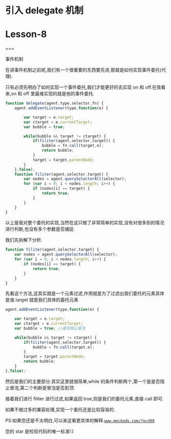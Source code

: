 # 引入 delegate 机制

# Lesson-8

===

事件机制

在讲事件机制之前呢,我们有一个很重要的东西要先讲,那就是如何实现事件委托(代理).

只有必须先明白了如何实现一个事件委托,我们才能更好的去实现 on 和 off.在我看来,on 和 off 里最难实现的就是他的事件委托.

```js
function delegate(agent,type,selector,fn) {
    agent.addEventListener(type,function(e) {

        var target = e.target;
        var ctarget = e.currentTarget;
        var bubble = true;

        while(bubble && target != ctarget) {
            if(filiter(agent,selector,target)) {
                bubble = fn.call(target,e);
                return bubble;
            }
            target = target.parentNode;
        }
    },false);
    function filiter(agent,selector,target) {
        var nodes = agent.querySelectorAll(selector);
        for (var i = 0; i < nodes.length; i++) {
            if (nodes[i] == target) {
                return true;
            }
        }
    }
} 
```

以上是我对整个委托的实现,当然在这只做了非常简单的实现,没有对很多别的情况进行判断,也没有多个参数是否捕捉.

我们先拆解下分析.

```js
function filiter(agent,selector,target) {
    var nodes = agent.querySelectorAll(selector);
    for (var i = 0; i < nodes.length; i++) {
        if (nodes[i] == target) {
            return true;
        }
    }
} 
```

先看这个方法,这其实就是一个元素过滤,作用就是为了过滤出我们委托的元素具体是谁.target 就是我们具体的委托元素

```js
agent.addEventListener(type,function(e) {

    var target = e.target;
    var ctarget = e.currentTarget;
    var bubble = true; //是否阻止冒泡

    while(bubble && target != ctarget) {
        if(filiter(agent,selector,target)) {
            bubble = fn.call(target,e);
        }
        target = target.parentNode;
        return bubble;
    }
},false); 
```

然后是我们的主要部分.其实这里就很简单,while 的条件判断两个,第一个是是否阻止冒泡,第二个判断是冒泡是否到顶.

接着我们进行 filiter 进行过滤,如果返回 true,则是我们的委托元素,直接 call 即可.

如果不做过多的兼容处理,实现一个委托还是比较容易的.

PS:如果您还是不太明白,可以来这看更具体的解释.[`www.meckodo.com/?p=309`](http://www.meckodo.com/?p=309)

您的 star 是检验代码的唯一标准!:)